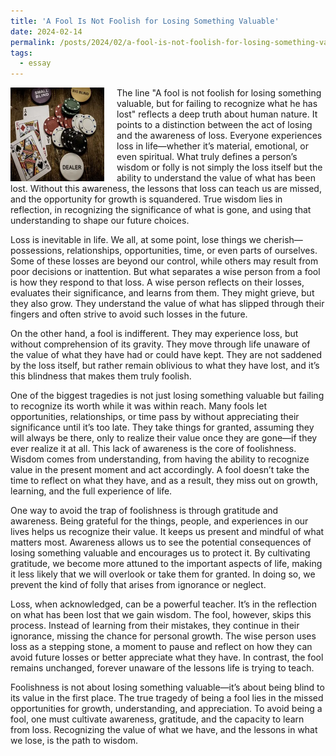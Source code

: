```yaml
---
title: 'A Fool Is Not Foolish for Losing Something Valuable'
date: 2024-02-14
permalink: /posts/2024/02/a-fool-is-not-foolish-for-losing-something-valuable/
tags:
  - essay
---
```


<img width="150" alt="losing valuable" src="/images/posts/a-fool-is-not-foolish-for-losing-something-valuable.webp" style="float: left; margin-right: 20px;" /> The line "A fool is not foolish for losing something valuable, but for failing to recognize what he has lost" reflects a deep truth about human nature. It points to a distinction between the act of losing and the awareness of loss. Everyone experiences loss in life—whether it’s material, emotional, or even spiritual. What truly defines a person’s wisdom or folly is not simply the loss itself but the ability to understand the value of what has been lost. Without this awareness, the lessons that loss can teach us are missed, and the opportunity for growth is squandered. True wisdom lies in reflection, in recognizing the significance of what is gone, and using that understanding to shape our future choices.

Loss is inevitable in life. We all, at some point, lose things we cherish—possessions, relationships, opportunities, time, or even parts of ourselves. Some of these losses are beyond our control, while others may result from poor decisions or inattention. But what separates a wise person from a fool is how they respond to that loss. A wise person reflects on their losses, evaluates their significance, and learns from them. They might grieve, but they also grow. They understand the value of what has slipped through their fingers and often strive to avoid such losses in the future.

On the other hand, a fool is indifferent. They may experience loss, but without comprehension of its gravity. They move through life unaware of the value of what they have had or could have kept. They are not saddened by the loss itself, but rather remain oblivious to what they have lost, and it’s this blindness that makes them truly foolish.

One of the biggest tragedies is not just losing something valuable but failing to recognize its worth while it was within reach. Many fools let opportunities, relationships, or time pass by without appreciating their significance until it’s too late. They take things for granted, assuming they will always be there, only to realize their value once they are gone—if they ever realize it at all. This lack of awareness is the core of foolishness. Wisdom comes from understanding, from having the ability to recognize value in the present moment and act accordingly. A fool doesn’t take the time to reflect on what they have, and as a result, they miss out on growth, learning, and the full experience of life.

One way to avoid the trap of foolishness is through gratitude and awareness. Being grateful for the things, people, and experiences in our lives helps us recognize their value. It keeps us present and mindful of what matters most. Awareness allows us to see the potential consequences of losing something valuable and encourages us to protect it. By cultivating gratitude, we become more attuned to the important aspects of life, making it less likely that we will overlook or take them for granted. In doing so, we prevent the kind of folly that arises from ignorance or neglect.

Loss, when acknowledged, can be a powerful teacher. It’s in the reflection on what has been lost that we gain wisdom. The fool, however, skips this process. Instead of learning from their mistakes, they continue in their ignorance, missing the chance for personal growth. The wise person uses loss as a stepping stone, a moment to pause and reflect on how they can avoid future losses or better appreciate what they have. In contrast, the fool remains unchanged, forever unaware of the lessons life is trying to teach.

Foolishness is not about losing something valuable—it’s about being blind to its value in the first place. The true tragedy of being a fool lies in the missed opportunities for growth, understanding, and appreciation. To avoid being a fool, one must cultivate awareness, gratitude, and the capacity to learn from loss. Recognizing the value of what we have, and the lessons in what we lose, is the path to wisdom.
